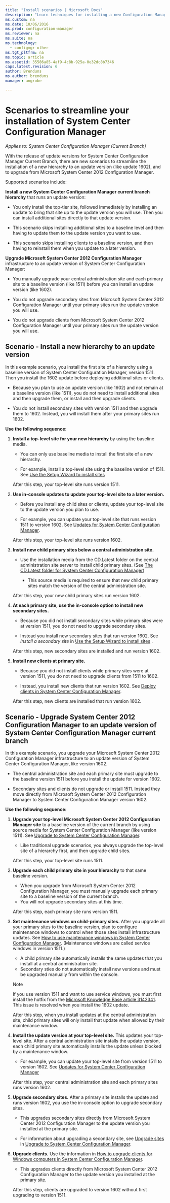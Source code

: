 ```yaml
---
title: "Install scenarios | Microsoft Docs"
description: "Learn techniques for installing a new Configuration Manager hierarchy when you are updating or upgrading a site."
ms.custom: na
ms.date: 10/06/2016
ms.prod: configuration-manager
ms.reviewer: na
ms.suite: na
ms.technology:
  - configmgr-other
ms.tgt_pltfrm: na
ms.topic: article
ms.assetid: 35586a85-4af9-4c8b-925a-0e32dc8b7346
caps.latest.revision: 6
author: Brendunsms.author: brendunsmanager: angrobe

---
```

# Scenarios to streamline your installation of System Center Configuration Manager*Applies to: System Center Configuration Manager (Current Branch)*
With the release of update versions for System Center Configuration Manager Current Branch, there are new scenarios to streamline the installation of a new hierarchy to an update version (like update 1602), and to upgrade from Microsoft System Center 2012 Configuration Manager.  

Supported scenarios include:  

**Install a new System Center Configuration Manager current branch hierarchy** that runs an update version:  

-   You only install the top-tier site, followed immediately by installing an update to bring that site up to the update version you will use. Then you can install additional sites directly to that update version.  

-   This scenario skips installing additional sites to a baseline level and then having to update them to the update version you want to use.  

-   This scenario skips installing clients to a baseline version, and then having to reinstall them when you update to a later version.  

**Upgrade Microsoft System Center 2012 Configuration Manager** infrastructure to an update version of System Center Configuration Manager:  

-   You manually upgrade your central administration site and each primary site to a baseline version (like 1511) before you can install an update version (like 1602).  

-   You do not upgrade secondary sites from Microsoft System Center 2012 Configuration Manager until your primary sites run the update version you will use.  

-   You do not upgrade clients from Microsoft System Center 2012 Configuration Manager until your primary sites run the update version you will use.  

## Scenario - Install a new hierarchy to an update version  
In this example scenario, you install the first site of a hierarchy using a baseline version of System Center Configuration Manager, version 1511. Then you install the 1602 update before deploying additional sites or clients.  

-   Because you plan to use an update version (like 1602) and not remain at a baseline version (like 1511), you do not need to install additional sites and then upgrade them, or install and then upgrade clients.  

-   You do not install secondary sites with version 1511 and then upgrade them to 1602. Instead, you will install them after your primary sites run 1602.  

**Use the following sequence:**  

1.  **Install a top-level site for your new hierarchy** by using the baseline media.  

    -   You can only use baseline media to install the first site of a new hierarchy.  

    -   For example, install a top-level site using the baseline version of 1511. See [Use the Setup Wizard to install sites](/sccm/core/servers/deploy/install/use-the-setup-wizard-to-install-sites)  

    After this step, your top-level site runs version 1511.  

2.  **Use in-console updates to update your top-level site to a later version.**  

    -   Before you install any child sites or clients, update your top-level site to the update version you plan to use.  

    -   For example, you can update your top-level site that runs version 1511 to version 1602. See [Updates for System Center Configuration Manager](../../../../core/servers/manage/updates.md).  

    After this step, your top-level site runs version 1602.  

3.  **Install new child primary sites below a central administration site.**  

    -   Use the installation media from the CD.Latest folder on the central administration site server to install child primary sites.  (See [The CD.Latest folder for System Center Configuration Manager](../../../../core/servers/manage/the-cd.latest-folder.md))  

        -   This source media is required to ensure that new child primary sites match the version of the central administration site.  

    After this step, your new child primary sites run version 1602.  

4.  **At each primary site, use the in-console option to install new secondary sites.**  

    -   Because you did not install secondary sites while primary sites were at version 1511, you do not need to upgrade secondary sites.  

    -   Instead you install new secondary sites that run version 1602. See *Install a secondary site* in [Use the Setup Wizard to install sites](/sccm/core/servers/deploy/install/use-the-setup-wizard-to-install-sites)  .  

    After this step, new secondary sites are installed and run version 1602.  

5.  **Install new clients at primary site.**  

    -   Because you did not install clients while primary sites were at version 1511, you do not need to upgrade clients from 1511 to 1602.  

    -   Instead, you install new clients that run version 1602. See [Deploy clients in System Center Configuration Manager](../../../clients/deploy/deploy-clients-to-windows-computers.md).  

    After this step, new clients are installed that run version 1602.  

## Scenario - Upgrade System Center 2012 Configuration Manager to an update version of System Center Configuration Manager current branch  
In this example scenario, you upgrade your Microsoft System Center 2012 Configuration Manager infrastructure to an update version of System Center Configuration Manager, like version 1602.  

-   The central administration site and each primary site must upgrade to the baseline version 1511 before you install the update for version 1602.  

-   Secondary sites and clients do not upgrade or install 1511. Instead they move directly from Microsoft System Center 2012 Configuration Manager to System Center Configuration Manager version 1602.  

**Use the following sequence:**  

1.  **Upgrade your top-level Microsoft System Center 2012 Configuration Manager site** to a baseline version of the current branch by using source media for System Center Configuration Manager (like version 1511). See [Upgrade to System Center Configuration Manager](../../../../core/servers/deploy/install/upgrade-to-configuration-manager.md).  

    -   Like traditional upgrade scenarios, you always upgrade the top-level site of a hierarchy first, and then upgrade child sites.  

    After this step, your top-level site runs 1511.  

2.  **Upgrade each child primary site in your hierarchy** to that same baseline version.  

    -   When you upgrade from Microsoft System Center 2012 Configuration Manager, you must manually upgrade each primary site to a baseline version of the current branch.  
    -   You will not upgrade secondary sites at this time.  

    After this step, each primary site runs version 1511.  

3.  **Set maintenance windows on child-primary sites.** After you upgrade all your primary sites to the baseline version, plan to configure maintenance windows  to control when those sites install infrastructure updates. See [How to use maintenance windows in System Center Configuration Manager](../../../../core/clients/manage/collections/use-maintenance-windows.md).  (Maintenance windows are called service windows in version 1511.)  

    -   A child primary site automatically installs the same updates that you install at a central administration site.  
    -   Secondary sties do not automatically install new versions and must be upgraded manually from within the console.  

    > [!NOTE]  
    >  If you use version 1511 and want to use service windows, you must first install the hotfix from the [Microsoft Knowledge Base article 3142341](http://support.microsoft.com/kb/3142341). This issue is resolved when you install the 1602 update.  

    After this step, when you install updates at the central administration site, child primary sites will only install that update when allowed by their maintenance window.  

4.  **Install the update version at your top-level site.** This updates your top-level site. After a central administration site installs the update version, each child primary site automatically installs the update unless blocked by a maintenance window.  

    -   For example, you can update your top-level site from version 1511 to version 1602. See [Updates for System Center Configuration Manager](../../../../core/servers/manage/updates.md)  

    After this step, your central administration site and each primary sites runs version 1602.  

5.  **Upgrade secondary sites.** After a primary site installs the update and runs version 1602, you use the in-console option to upgrade secondary sites.  

    -   This upgrades secondary sites directly from Microsoft System Center 2012 Configuration Manager to the update version you installed at the primary site.  

    -   For information about upgrading a secondary site, see [Upgrade sites](../../../../core/servers/deploy/install/upgrade-to-configuration-manager.md#bkmk_upgrade) in [Upgrade to System Center Configuration Manager](../../../../core/servers/deploy/install/upgrade-to-configuration-manager.md).  

6.  **Upgrade clients.** Use the information in [How to upgrade clients for Windows computers in System Center Configuration Manager](../../../../core/clients/manage/upgrade/upgrade-clients-for-windows-computers.md).  

    -   This upgrades clients directly from Microsoft System Center 2012 Configuration Manager to the update version you installed at the primary site.  

    After this step, clients are upgraded to version 1602 without first upgrading to version 1511.
